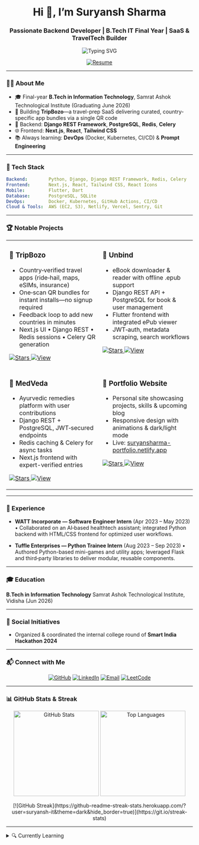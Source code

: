 
<h1 align="center">Hi 👋, I’m Suryansh Sharma</h1>
<h3 align="center">Passionate Backend Developer | B.Tech IT Final Year | SaaS & TravelTech Builder</h3>

<p align="center">
  <img src="https://readme-typing-svg.demolab.com?font=Roboto+Mono&size=24&pause=1000&color=0F2330&background=F7F7F7&width=600&lines=Backend+%7C+Django+%26+DRF+%7C+PostgreSQL;Next.js+%7C+Tailwind+CSS+%7C+React;Always+Learning+%26+Building+!" alt="Typing SVG" />
</p>

<p align="center">
  <a href="https://suryansharma-portfolio.netlify.app/Resume.pdf">
    <img src="https://img.shields.io/badge/📄%20Download%20Resume-007ACC?style=for-the-badge&logo=github&logoColor=white" alt="Resume" />
  </a>
</p>

---

### 👨‍💻 About Me

- 🎓 Final-year **B.Tech in Information Technology**, Samrat Ashok Technological Institute (Graduating June 2026)  
- 🚀 Building **TripBozo**—a travel-prep SaaS delivering curated, country-specific app bundles via a single QR code  
- 🔧 Backend: **Django REST Framework**, **PostgreSQL**, **Redis**, **Celery**  
- 🌐 Frontend: **Next.js**, **React**, **Tailwind CSS**  
- 📚 Always learning: **DevOps** (Docker, Kubernetes, CI/CD) & **Prompt Engineering**

---

### 🧰 Tech Stack

```yaml
Backend:        Python, Django, Django REST Framework, Redis, Celery
Frontend:       Next.js, React, Tailwind CSS, React Icons
Mobile:         Flutter, Dart
Database:       PostgreSQL, SQLite
DevOps:         Docker, Kubernetes, GitHub Actions, CI/CD
Cloud & Tools:  AWS (EC2, S3), Netlify, Vercel, Sentry, Git
````

---

### 🏆 Notable Projects

<table>
  <tr>
    <td width="50%" valign="top">
      <h3>🚀 TripBozo</h3>
      <ul>
        <li>Country‑verified travel apps (ride‑hail, maps, eSIMs, insurance)</li>
        <li>One‑scan QR bundles for instant installs—no signup required</li>
        <li>Feedback loop to add new countries in minutes</li>
        <li>Next.js UI • Django REST • Redis sessions • Celery QR generation</li>
      </ul>
      <p>
        <a href="https://github.com/suryansh-it/tripbozo-frontend">
          <img src="https://img.shields.io/github/stars/suryansh-it/tripbozo-frontend?style=social" alt="Stars" />
        </a>
        <a href="https://github.com/suryansh-it/tripbozo-frontend">
          <img src="https://img.shields.io/badge/View-Frontend-171515?style=for-the-badge&logo=github&logoColor=white" alt="View" />
        </a>
      </p>
    </td>
    <td width="50%" valign="top">
      <h3>📖 Unbind</h3>
      <ul>
        <li>eBook downloader & reader with offline .epub support</li>
        <li>Django REST API + PostgreSQL for book & user management</li>
        <li>Flutter frontend with integrated ePub viewer</li>
        <li>JWT‑auth, metadata scraping, search workflows</li>
      </ul>
      <p>
        <a href="https://github.com/suryansh-it/un-bind">
          <img src="https://img.shields.io/github/stars/suryansh-it/un-bind?style=social" alt="Stars" />
        </a>
        <a href="https://github.com/suryansh-it/un-bind">
          <img src="https://img.shields.io/badge/View-Repo-171515?style=for-the-badge&logo=github&logoColor=white" alt="View" />
        </a>
      </p>
    </td>
  </tr>
  <tr>
    <td width="50%" valign="top">
      <h3>🌿 MedVeda</h3>
      <ul>
        <li>Ayurvedic remedies platform with user contributions</li>
        <li>Django REST + PostgreSQL, JWT‑secured endpoints</li>
        <li>Redis caching & Celery for async tasks</li>
        <li>Next.js frontend with expert-verified entries</li>
      </ul>
      <p>
        <a href="https://github.com/suryansh-it/MedVeda">
          <img src="https://img.shields.io/github/stars/suryansh-it/MedVeda?style=social" alt="Stars" />
        </a>
        <a href="https://github.com/suryansh-it/MedVeda">
          <img src="https://img.shields.io/badge/View-Repo-171515?style=for-the-badge&logo=github&logoColor=white" alt="View" />
        </a>
      </p>
    </td>
    <td width="50%" valign="top">
      <h3>💼 Portfolio Website</h3>
      <ul>
        <li>Personal site showcasing projects, skills & upcoming blog</li>
        <li>Responsive design with animations & dark/light mode</li>
        <li>Live: <a href="https://suryansharma-portfolio.netlify.app/">suryansharma-portfolio.netlify.app</a></li>
      </ul>
      <p>
        <a href="https://github.com/suryansh-it/portfolio">
          <img src="https://img.shields.io/github/stars/suryansh-it/portfolio?style=social" alt="Stars" />
        </a>
        <a href="https://github.com/suryansh-it/portfolio">
          <img src="https://img.shields.io/badge/View-Repo-171515?style=for-the-badge&logo=github&logoColor=white" alt="View" />
        </a>
      </p>
    </td>
  </tr>
</table>

---

### 💼 Experience

* **WATT Incorporate — Software Engineer Intern** (Apr 2023 – May 2023)
  • Collaborated on an AI‑based healthtech assistant; integrated Python backend with HTML/CSS frontend for optimized user workflows.&#x20;

* **Tuffle Enterprises — Python Trainee Intern** (Aug 2023 – Sep 2023)
  • Authored Python-based mini-games and utility apps; leveraged Flask and third‑party libraries to deliver modular, reusable components.&#x20;

---

### 🎓 Education

**B.Tech in Information Technology**
Samrat Ashok Technological Institute, Vidisha (Jun 2026)&#x20;

---

### 🤝 Social Initiatives

* Organized & coordinated the internal college round of **Smart India Hackathon 2024**&#x20;

---

### 📬 Connect with Me

<p align="center">
  <a href="https://github.com/suryansh-it"><img src="https://img.shields.io/badge/GitHub-100000?style=for-the-badge&logo=github&logoColor=white" alt="GitHub"></a>
  <a href="https://linkedin.com/in/suryansharma"><img src="https://img.shields.io/badge/LinkedIn-0077B5?style=for-the-badge&logo=linkedin&logoColor=white" alt="LinkedIn"></a>
  <a href="mailto:suryansharma09@gmail.com"><img src="https://img.shields.io/badge/Email-D14836?style=for-the-badge&logo=gmail&logoColor=white" alt="Email"></a>
  <a href="https://leetcode.com/u/suryansharma09"><img src="https://img.shields.io/badge/LeetCode-FFA116?style=for-the-badge&logo=leetcode&logoColor=black" alt="LeetCode"></a>
</p>

---

### 📊 GitHub Stats & Streak

<p align="center">
  <img src="https://github-readme-stats.vercel.app/api?username=suryansh-it&show_icons=true&count_private=true&locale=en&theme=tokyonight&layout=compact" height="230px" alt="GitHub Stats" />
  <img src="https://github-readme-stats.vercel.app/api/top-langs/?username=suryansh-it&langs_count=10&show_icons=true&locale=en&theme=tokyonight" height="230px" alt="Top Languages" />
</p>

<p align="center">
  [![GitHub Streak](https://github-readme-streak-stats.herokuapp.com/?user=suryansh-it&theme=dark&hide_border=true)](https://git.io/streak-stats)
</p>

---

<details>
  <summary>🔍 Currently Learning</summary>
  <ul>
    <li>DevOps: Docker, Kubernetes, CI/CD pipelines</li>
    <li>Advanced Prompt Engineering & LLM Agents</li>
  </ul>
</details>

